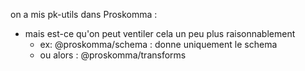 on a mis pk-utils dans Proskomma : 
* mais est-ce qu'on peut ventiler cela un peu plus raisonnablement
  * ex: @proskomma/schema : donne uniquement le schema
  * ou alors : @proskomma/transforms